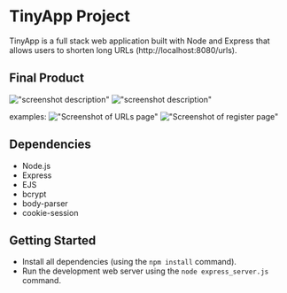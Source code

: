 # TinyApp Project

TinyApp is a full stack web application built with Node and Express that allows users to shorten long URLs (http://localhost:8080/urls).

## Final Product

!["screenshot description"](#)
!["screenshot description"](#)

examples:
!["Screenshot of URLs page"](https://github.com/lighthouse-labs/tinyapp/blob/master/docs/urls-page.png)
!["Screenshot of register page"](https://github.com/lighthouse-labs/tinyapp/blob/master/docs/register-page.png)

## Dependencies

- Node.js
- Express
- EJS
- bcrypt
- body-parser
- cookie-session

## Getting Started

- Install all dependencies (using the `npm install` command).
- Run the development web server using the `node express_server.js` command.